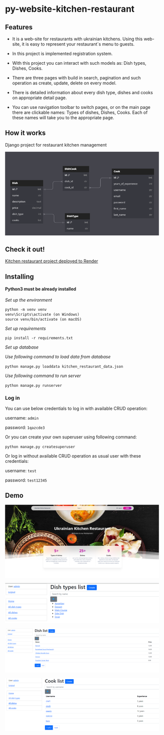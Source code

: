 # py-website-kitchen-restaurant 
## Features
* It is a web-site for restaurants with ukrainian kitchens.
Using this web-site, it is easy to represent your restaurant`s menu to guests.

* In this project is implemented registration system.

* With this project you can interact with such models as: Dish types, Dishes, Cooks.

* There are three pages with build in search, pagination and such operation as create, update, delete on every model.

* There is detailed information about every dish type, dishes and cooks on appropriate detail page.

* You can use navigation toolbar to switch pages, or on the main page there are clickable names: Types of dishes, Dishes, Cooks.
Each of these names will take you to the appropriate page.

## How it works
Django project for restaurant kitchen management

![diagram.png](images%2Fdiagram.png)


## Check it out!

[Kitchen restaurant project deployed to Render](https://kitchen-restaurant-customized.onrender.com/)

## Installing
#### Python3 must be already installed

_Set up the environment_

```
python -m venv venv
venv\Scripts\activate (on Windows)
source venv/bin/activate (on macOS)
```
_Set up requirements_
```
pip install -r requirements.txt
```
_Set up database_

_Use following command to load data from database_ 

`python manage.py loaddata kitchen_restaurant_data.json`

_Use following command to run server_

`python manage.py runserver`

### Log in
You can use below credentials to log in with available CRUD operation:

username: `admin`

password: `1qazcde3`

Or you can create your own superuser using following command:

`python manage.py createsuperuser`

Or log in without available CRUD operation as usual user with these credentials:

username: `test`

password: `test12345`

## Demo

![home_page.png](images%2Fhome_page.png)


![dish_types.png](images%2Fdish_types.png)


![dish_list.png](images%2Fdish_list.png)


![cook_page.png](images%2Fcook_page.png)
